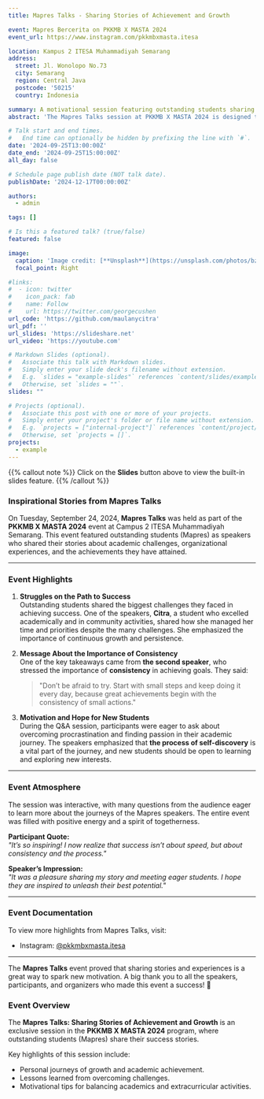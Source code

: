 ```yaml
---
title: Mapres Talks - Sharing Stories of Achievement and Growth

event: Mapres Bercerita on PKKMB X MASTA 2024
event_url: https://www.instagram.com/pkkmbxmasta.itesa

location: Kampus 2 ITESA Muhammadiyah Semarang
address:
  street: Jl. Wonolopo No.73
  city: Semarang
  region: Central Java
  postcode: '50215'
  country: Indonesia

summary: A motivational session featuring outstanding students sharing their success stories and achievements.
abstract: 'The Mapres Talks session at PKKMB X MASTA 2024 is designed to inspire new students by showcasing stories of perseverance, growth, and achievement. Selected outstanding students (Mapres) will share their journeys, struggles, and milestones, providing valuable insights to help freshmen navigate their academic and personal paths.'

# Talk start and end times.
#   End time can optionally be hidden by prefixing the line with `#`.
date: '2024-09-25T13:00:00Z'
date_end: '2024-09-25T15:00:00Z'
all_day: false

# Schedule page publish date (NOT talk date).
publishDate: '2024-12-17T00:00:00Z'

authors:
  - admin

tags: []

# Is this a featured talk? (true/false)
featured: false

image:
  caption: 'Image credit: [**Unsplash**](https://unsplash.com/photos/bzdhc5b3Bxs)'
  focal_point: Right

#links:
#  - icon: twitter
#    icon_pack: fab
#    name: Follow
#    url: https://twitter.com/georgecushen
url_code: 'https://github.com/maulanycitra'
url_pdf: ''
url_slides: 'https://slideshare.net'
url_video: 'https://youtube.com'

# Markdown Slides (optional).
#   Associate this talk with Markdown slides.
#   Simply enter your slide deck's filename without extension.
#   E.g. `slides = "example-slides"` references `content/slides/example-slides.md`.
#   Otherwise, set `slides = ""`.
slides: ""

# Projects (optional).
#   Associate this post with one or more of your projects.
#   Simply enter your project's folder or file name without extension.
#   E.g. `projects = ["internal-project"]` references `content/project/deep-learning/index.md`.
#   Otherwise, set `projects = []`.
projects:
  - example
---
```


{{% callout note %}}
Click on the **Slides** button above to view the built-in slides feature.
{{% /callout %}}

### Inspirational Stories from Mapres Talks  
On Tuesday, September 24, 2024, **Mapres Talks** was held as part of the **PKKMB X MASTA 2024** event at Campus 2 ITESA Muhammadiyah Semarang. This event featured outstanding students (Mapres) as speakers who shared their stories about academic challenges, organizational experiences, and the achievements they have attained.  

---

### Event Highlights  

1. **Struggles on the Path to Success**  
   Outstanding students shared the biggest challenges they faced in achieving success. One of the speakers, **Citra**, a student who excelled academically and in community activities, shared how she managed her time and priorities despite the many challenges. She emphasized the importance of continuous growth and persistence.  

2. **Message About the Importance of Consistency**  
   One of the key takeaways came from **the second speaker**, who stressed the importance of **consistency** in achieving goals. They said:  
   > "Don’t be afraid to try. Start with small steps and keep doing it every day, because great achievements begin with the consistency of small actions."  

3. **Motivation and Hope for New Students**  
   During the Q&A session, participants were eager to ask about overcoming procrastination and finding passion in their academic journey. The speakers emphasized that **the process of self-discovery** is a vital part of the journey, and new students should be open to learning and exploring new interests.  

---

### Event Atmosphere  
The session was interactive, with many questions from the audience eager to learn more about the journeys of the Mapres speakers. The entire event was filled with positive energy and a spirit of togetherness.  

**Participant Quote:**  
*"It’s so inspiring! I now realize that success isn’t about speed, but about consistency and the process."*  

**Speaker’s Impression:**  
*"It was a pleasure sharing my story and meeting eager students. I hope they are inspired to unleash their best potential."*  

---

### Event Documentation  
To view more highlights from Mapres Talks, visit:  
- Instagram: [@pkkmbxmasta.itesa](https://www.instagram.com/pkkmbxmasta.itesa)  

---

The **Mapres Talks** event proved that sharing stories and experiences is a great way to spark new motivation. A big thank you to all the speakers, participants, and organizers who made this event a success! 🎉 

### Event Overview  
The **Mapres Talks: Sharing Stories of Achievement and Growth** is an exclusive session in the **PKKMB X MASTA 2024** program, where outstanding students (Mapres) share their success stories.  

Key highlights of this session include:  
- Personal journeys of growth and academic achievement.  
- Lessons learned from overcoming challenges.  
- Motivational tips for balancing academics and extracurricular activities.  
